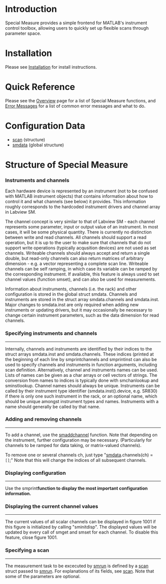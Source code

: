 # Introduction #

Special Measure provides a simple frontend for MATLAB's instrument control toolbox, allowing users to quickly set up flexible scans through parameter space.

# Installation #
Please see [Installation](Installation.md) for install instructions.

# Quick Reference #

Please see the [Overview](Overview.md) page for a list of Special Measure functions,
and [Error Messages](ErrorMessages.md) for a list of common error messages and what to do.

# Configuration Data #
  * [scan](Scans_new.md) (structure)
  * [smdata](smdata_new.md) (global structure)


# Structure of Special Measure #

### Instruments and channels ###

Each hardware device is represented by an instrument (not to be confused with
MATLAB instrument objects) that contains information about how to control it
and what channels (see below) it provides. This information roughly corresponds
to the hardcoded instrument drivers and channel array in Labview SM.


The channel concept is very similar to that of Labview SM - each channel
represents some parameter, input or output value of an instrument.
In most cases, it will be some physical quantity.
There is currently no distinction between write and read channels.
All channels should support a read operation, but it is
up to the user to make sure that channels that do not support write operations
(typically acqusition devices) are not used as set channels.
Writeable channels should always accept and return a single double, but
read-only channels can also return matrices of arbitrary dimension - e.g.
a vector representing a complete scan line.
Writeable channels can be self ramping, in which case its variable can be
ramped by the corresponding instrument. If available, this feature is always
used to set channel values (function smset), and can also be used for
measurements.

Information about instruments, channels (i.e. the rack) and other
configuration is stored in the global struct smdata. Channels and
instruments are stored in the struct array smdata.channels and smdata.inst.
Major changes to smdata.inst are only required when adding new instruments
or updating drivers, but it may occasionally be necessary to change certain
instrument parameters, such as the data dimension for read channels.



### Specifying instruments and channels ###

---

Internally, channels and instruments are identified by their indices
to the struct arrays smdata.inst and smdata.channels.  These indices
(printed at the beginning of each line by smprintchannels and
smprintinst can also be used to specify channels and instruments in
function arguments, including scan definition. Alternatively, channel
and instruments names can be used. Lists of names can be given as a
char arrays or cell vectors of strings. The conversion from names to
indices is typically done with smchanlookup and sminstlookup.
Channel names should always be unique. Instruments can be called by their
instrument type identifier (smdata.inst().device, e.g. SR830) if there is only
one such instrument in the rack, or an optional name, which should be unique
amongst instrument types and names. Instruments with a name should generally
be called by that name.

### Adding and removing channels ###

---

To add a channel, use the [smaddchannel](smaddchannel.md) function. Note that depending
on the instrument, further configuration may be necessary.
(Particularly for channels to be ramped for data taking, or matrix-valued
channels).

To remove one or several channels ch, just type "[smdata](smdata#channels.md).channels(ch) = `[]`;"
Note that this will change the indices of all subsequent channels.


### Displaying configuration ###

---

Use the smprint**function to display the most important configuration
information.**


### Displaying the current channel values ###

---

The current values of all scalar channels can be displayed in figure 1001
if this figure is initialized by calling "sminitdisp". The displayed values
will be updated by every call of smget and smset for each channel.
To disable this feature, close figure 1001.


### Specifying a scan ###

---

The measurement task to be excecuted by [smrun](smrun.md) is defined by a [scan](Scans_new.md) struct passed to [smrun](smrun.md). For explanations of its fields, see [scan](Scans_new.md).
Note that some of the parameters are optional.
